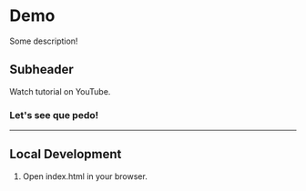 # Demo
Some description!


## Subheader

Watch tutorial on YouTube.
### Let's see que pedo!
---

## Local Development

1. Open index.html in your browser.